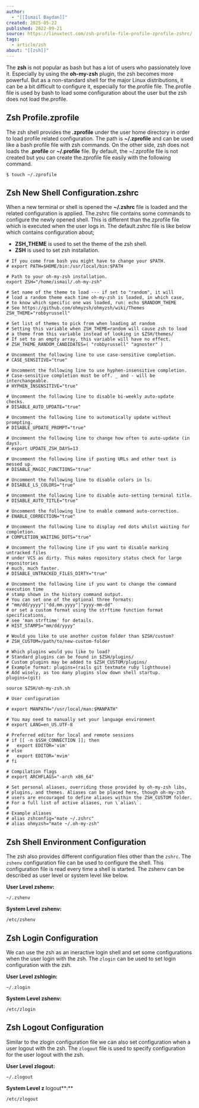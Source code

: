 ```yaml
---
author:
  - "[[İsmail Baydan]]"
created: 2025-05-22
published: 2022-09-21
source: https://linuxtect.com/zsh-profile-file-profile-zprofile-zshrc/
tags:
  - article/zsh
about: "[[zsh]]"
---
```

The **zsh** is not popular as bash but has a lot of users who passionately love it. Especially by using the **oh-my-zsh** plugin, the zsh becomes more powerful. But as a non-standard shell for the major Linux distributions, it can be a bit difficult to configure it, especially for the.profile file. The.profile file is used by bash to load some configuration about the user but the zsh does not load the.profile.

## Zsh Profile.zprofile

The zsh shell provides the **.zprofile** under the user home directory in order to load profile related configuration. The path is **~/.zprofile** and can be used like a bash profile file with zsh commands. On the other side, zsh does not loads the **.profile** or **~/.profile** file. By default, the ~/.zprofile file is not created but you can create the.zprofile file easily with the following command.

```
$ touch ~/.zprofile
```

## Zsh New Shell Configuration.zshrc

When a new terminal or shell is opened the **~/.zshrc** file is loaded and the related configuration is applied. The.zshrc file contains some commands to configure the newly opened shell. This is different than the.zprofile file which is executed when the user logs in. The default.zshrc file is like below which contains configuration about;

- **ZSH\_THEME** is used to set the theme of the zsh shell.
- **ZSH** is used to set zsh installation.
```
# If you come from bash you might have to change your $PATH.
# export PATH=$HOME/bin:/usr/local/bin:$PATH

# Path to your oh-my-zsh installation.
export ZSH="/home/ismail/.oh-my-zsh"

# Set name of the theme to load --- if set to "random", it will
# load a random theme each time oh-my-zsh is loaded, in which case,
# to know which specific one was loaded, run: echo $RANDOM_THEME
# See https://github.com/ohmyzsh/ohmyzsh/wiki/Themes
ZSH_THEME="robbyrussell"

# Set list of themes to pick from when loading at random
# Setting this variable when ZSH_THEME=random will cause zsh to load
# a theme from this variable instead of looking in $ZSH/themes/
# If set to an empty array, this variable will have no effect.
# ZSH_THEME_RANDOM_CANDIDATES=( "robbyrussell" "agnoster" )

# Uncomment the following line to use case-sensitive completion.
# CASE_SENSITIVE="true"

# Uncomment the following line to use hyphen-insensitive completion.
# Case-sensitive completion must be off. _ and - will be interchangeable.
# HYPHEN_INSENSITIVE="true"

# Uncomment the following line to disable bi-weekly auto-update checks.
# DISABLE_AUTO_UPDATE="true"

# Uncomment the following line to automatically update without prompting.
# DISABLE_UPDATE_PROMPT="true"

# Uncomment the following line to change how often to auto-update (in days).
# export UPDATE_ZSH_DAYS=13

# Uncomment the following line if pasting URLs and other text is messed up.
# DISABLE_MAGIC_FUNCTIONS="true"

# Uncomment the following line to disable colors in ls.
# DISABLE_LS_COLORS="true"

# Uncomment the following line to disable auto-setting terminal title.
# DISABLE_AUTO_TITLE="true"

# Uncomment the following line to enable command auto-correction.
# ENABLE_CORRECTION="true"

# Uncomment the following line to display red dots whilst waiting for completion.
# COMPLETION_WAITING_DOTS="true"

# Uncomment the following line if you want to disable marking untracked files
# under VCS as dirty. This makes repository status check for large repositories
# much, much faster.
# DISABLE_UNTRACKED_FILES_DIRTY="true"

# Uncomment the following line if you want to change the command execution time
# stamp shown in the history command output.
# You can set one of the optional three formats:
# "mm/dd/yyyy"|"dd.mm.yyyy"|"yyyy-mm-dd"
# or set a custom format using the strftime function format specifications,
# see 'man strftime' for details.
# HIST_STAMPS="mm/dd/yyyy"

# Would you like to use another custom folder than $ZSH/custom?
# ZSH_CUSTOM=/path/to/new-custom-folder

# Which plugins would you like to load?
# Standard plugins can be found in $ZSH/plugins/
# Custom plugins may be added to $ZSH_CUSTOM/plugins/
# Example format: plugins=(rails git textmate ruby lighthouse)
# Add wisely, as too many plugins slow down shell startup.
plugins=(git)

source $ZSH/oh-my-zsh.sh

# User configuration

# export MANPATH="/usr/local/man:$MANPATH"

# You may need to manually set your language environment
# export LANG=en_US.UTF-8

# Preferred editor for local and remote sessions
# if [[ -n $SSH_CONNECTION ]]; then
#   export EDITOR='vim'
# else
#   export EDITOR='mvim'
# fi

# Compilation flags
# export ARCHFLAGS="-arch x86_64"

# Set personal aliases, overriding those provided by oh-my-zsh libs,
# plugins, and themes. Aliases can be placed here, though oh-my-zsh
# users are encouraged to define aliases within the ZSH_CUSTOM folder.
# For a full list of active aliases, run \`alias\`.
#
# Example aliases
# alias zshconfig="mate ~/.zshrc"
# alias ohmyzsh="mate ~/.oh-my-zsh"
```

## Zsh Shell Environment Configuration

The zsh also provides different configuration files other than the `zshrc`. The `zshenv` configuration file can be used to configure the shell. This configuration file is read every time a shell is started. The zshenv can be described as user level or system level like below.

**User Level zshenv:**

```
~/.zshenv
```

**System Level zshenv:**

```
/etc/zshenv
```

## Zsh Login Configuration

We can use the zsh as an ineractive login shell and set some configurations when the user login with the zsh. The `zlogin` can be used to set login configuration with the zsh.

**User Level zshlogin:**

```
~/.zlogin
```

**System Level zshenv:**

```
/etc/zlogin
```

## Zsh Logout Configuration

Similar to the zlogin configuration file we can also set configuration when a user logout with the zsh. The `zlogout` file is used to specify configuration for the user logout with the zsh.

**User Level zlogout:**

```
~/.zlogout
```

**System Level z** logout**:**

```
/etc/zlogout
```